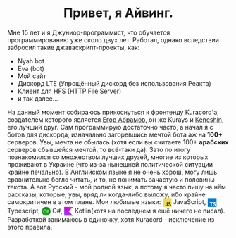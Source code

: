 <h1 align="center">Привет, я Айвинг.</h1>
Мне 15 лет и я Джуниор-программист, что обучается программированию уже около двух лет.
Работал, однако вследствии забросил такие джаваскрипт-проекты, как:

- Nyah bot
- Eva (bot)
- Мой сайт
- Дискорд LTE (Упрощённый дискорд без использования Реакта)
- Клиент для HFS (HTTP File Server)
- и так далее... 

На данный момент собираюсь прикоснуться к фронтенду Kuracord'a, создателем которого является [Егор Абрамов](https://github.com/kuraysdev), он же Kurays и [Keneshin](https://github.com/keneshindev), его лучший друг.
Сам программирую достаточно часто, а начал я с ботов для дискорда, изначально загоревшись мечтой бота аж на **100+** серверов. Увы, мечта не сбылась (хотя если вы считаете 100+ **арабских** серверов сбывшейся мечтой, то всё-таки да).
Зато по итогу познакомился со множеством лучших друзей, многие из которых проживают в Украине (что из-за нынешней политической ситуации крайне печально).
В Английском языке я не очень хорош, могу лишь сравнительно бегло читать, и то, не понимать зачастую и половины текста.
А вот Русский - мой родной язык, а потому я часто пишу на нём рассказы, которые, увы, вряд ли когда-либо выложу, ибо крайне самокритичен в этом плане.
Мои любимые языки: <img src="https://raw.githubusercontent.com/github/explore/80688e429a7d4ef2fca1e82350fe8e3517d3494d/topics/javascript/javascript.png" width="20" align="center"/> JavaScript, <img src="https://raw.githubusercontent.com/github/explore/80688e429a7d4ef2fca1e82350fe8e3517d3494d/topics/typescript/typescript.png" width="20" align="center" /> Typescript, <img src="https://raw.githubusercontent.com/github/explore/80688e429a7d4ef2fca1e82350fe8e3517d3494d/topics/csharp/csharp.png" width="20" align="center" /> C#,  <img src="https://raw.githubusercontent.com/github/explore/4479d2a2c854198cb00160f8593519c14dc3b905/topics/kotlin/kotlin.png" width="20" align="center" /> Kotlin(хотя на последнем я ещё ничего не писал).
Разработкой занимаюсь в одиночку, хотя Kuracord - исключение из этого правила.
